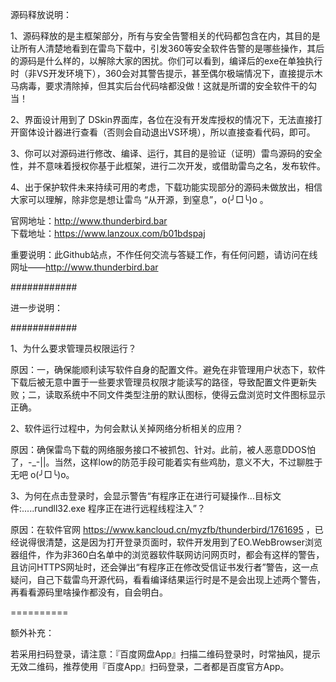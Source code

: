 源码释放说明：

1、源码释放的是主框架部分，所有与安全告警相关的代码都包含在内，其目的是让所有人清楚地看到在雷鸟下载中，引发360等安全软件告警的是哪些操作，其后的源码是什么样的，以解除大家的困扰。你们可以看到，编译后的exe在单独执行时（非VS开发环境下），360会对其警告提示，甚至偶尔极端情况下，直接提示木马病毒，要求清除掉，但其实后台代码啥都没做！这就是所谓的安全软件干的勾当！

2、界面设计用到了 DSkin界面库，各位在没有开发库授权的情况下，无法直接打开窗体设计器进行查看（否则会自动退出VS环境），所以直接查看代码，即可。

3、你可以对源码进行修改、编译、运行，其目的是验证（证明）雷鸟源码的安全性，并不意味着授权你基于此框架，进行二次开发，或借助雷鸟之名，发布软件。

4、出于保护软件未来持续可用的考虑，下载功能实现部分的源码未做放出，相信大家可以理解，除非您是想让雷鸟 “从开源，到窒息”，o(╯□╰)o 。


官网地址：http://www.thunderbird.bar   
下载地址：https://www.lanzoux.com/b01bdspaj


重要说明：此Github站点，不作任何交流与答疑工作，有任何问题，请访问在线网址——http://www.thunderbird.bar


############

进一步说明：

############

1、为什么要求管理员权限运行？

原因：一，确保能顺利读写软件自身的配置文件。避免在非管理用户状态下，软件下载后被无意中置于一些要求管理员权限才能读写的路径，导致配置文件更新失败；二，读取系统中不同文件类型注册的默认图标，使得云盘浏览时文件图标显示正确。

2、软件运行过程中，为何会默认关掉网络分析相关的应用？

原因：确保雷鸟下载的网络服务接口不被抓包、针对。此前，被人恶意DDOS怕了，-_-||。当然，这样low的防范手段可能着实有些鸡肋，意义不大，不过聊胜于无吧 o(╯□╰)o。

3、为何在点击登录时，会显示警告“有程序正在进行可疑操作...目标文件:.....rundll32.exe  程序正在进行远程线程注入”？

原因：在软件官网 https://www.kancloud.cn/myzfb/thunderbird/1761695 ，已经说得很清楚，这是因为打开登录页面时，软件开发用到了EO.WebBrowser浏览器组件，作为非360白名单中的浏览器软件联网访问网页时，都会有这样的警告，且访问HTTPS网址时，还会弹出“有程序正在修改受信证书发行者”警告，这一点疑问，自己下载雷鸟开源代码，看看编译结果运行时是不是会出现上述两个警告，再看看源码里啥操作都没有，自会明白。

==========

额外补充：

若采用扫码登录，请注意：『百度网盘App』扫描二维码登录时，时常抽风，提示无效二维码，推荐使用『百度App』扫码登录，二者都是百度官方App。


